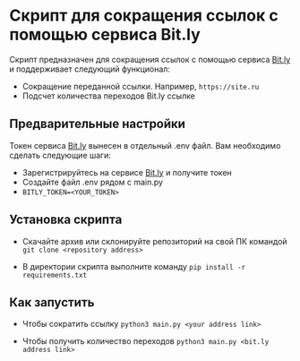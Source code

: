 # Скрипт для сокращения ссылок с помощью сервиса Bit.ly
Скрипт предназначен для сокращения ссылок с помощью сервиса [Bit.ly](https://bitly.com/) и поддерживает следующий функционал:
- Сокращение переданной ссылки. Например, `https://site.ru`
- Подсчет количества переходов Bit.ly ссылке

## Предварительные настройки
Токен сервиса [Bit.ly](https://bitly.com/) вынесен в отдельный .env файл. Вам необходимо сделать следующие шаги:
- Зарегистрируйтесь на сервисе [Bit.ly](https://bitly.com/) и получите токен
- Создайте файл .env рядом с main.py
- `BITLY_TOKEN=<YOUR_TOKEN>`

## Установка скрипта 
- Скачайте архив или склонируйте репозиторий на свой ПК командой 
```git clone <repository address>```

- В директории скрипта выполните команду 
```pip install -r requirements.txt```

## Как запустить
- Чтобы сократить ссылку 
```python3 main.py <your address link>```

- Чтобы получить количество переходов 
```python3 main.py <bit.ly address link>```